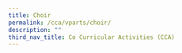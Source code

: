 ```yaml
---
title: Choir
permalink: /cca/vparts/choir/
description: ""
third_nav_title: Co Curricular Activities (CCA)
---
```

